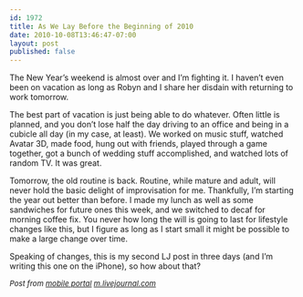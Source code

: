 ```yaml
---
id: 1972
title: As We Lay Before the Beginning of 2010
date: 2010-10-08T13:46:47-07:00
layout: post
published: false
---
```

The New Year&#8217;s weekend is almost over and I&#8217;m fighting it. I haven&#8217;t even been on vacation as long as Robyn and I share her disdain with returning to work tomorrow.

<!--more-->

The best part of vacation is just being able to do whatever. Often little is planned, and you don&#8217;t lose half the day driving to an office and being in a cubicle all day (in my case, at least). We worked on music stuff, watched Avatar 3D, made food, hung out with friends, played through a game together, got a bunch of wedding stuff accomplished, and watched lots of random TV. It was great.

Tomorrow, the old routine is back. Routine, while mature and adult, will never hold the basic delight of improvisation for me. Thankfully, I&#8217;m starting the year out better than before. I made my lunch as well as some sandwiches for future ones this week, and we switched to decaf for morning coffee fix. You never how long the will is going to last for lifestyle changes like this, but I figure as long as I start small it might be possible to make a large change over time.

Speaking of changes, this is my second LJ post in three days (and I&#8217;m writing this one on the iPhone), so how about that?

<font size="-1"><i>Post from <a href="http://www.livejournal.ru/mobile/portal" target="_blank">mobile portal</a> <a href="http://m.livejournal.com/" target="_blank">m.livejournal.com</a></i></font>
